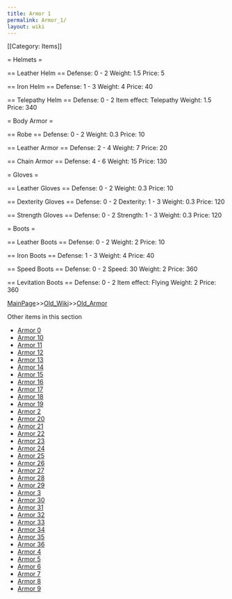 ```yaml
---
title: Armor 1
permalink: Armor_1/
layout: wiki
---
```

[[Category: Items]]

= Helmets =

== Leather Helm ==
 Defense: 0 - 2
 Weight: 1.5
 Price: 5

== Iron Helm ==
 Defense: 1 - 3
 Weight: 4
 Price: 40

== Telepathy Helm ==
 Defense: 0 - 2
 Item effect: Telepathy
 Weight: 1.5
 Price: 340

= Body Armor =

== Robe ==
 Defense: 0 - 2
 Weight: 0.3
 Price: 10

== Leather Armor ==
 Defense: 2 - 4
 Weight: 7
 Price: 20

== Chain Armor ==
 Defense: 4 - 6
 Weight: 15
 Price: 130

= Gloves =

== Leather Gloves ==
 Defense: 0 - 2
 Weight: 0.3
 Price: 10

== Dexterity Gloves ==
 Defense: 0 - 2
 Dexterity: 1 - 3
 Weight: 0.3
 Price: 120

== Strength Gloves ==
 Defense: 0 - 2
 Strength: 1 - 3
 Weight: 0.3
 Price: 120

= Boots =

== Leather Boots ==
 Defense: 0 - 2
 Weight: 2
 Price: 10

== Iron Boots ==
 Defense: 1 - 3
 Weight: 4
 Price: 40

== Speed Boots ==
 Defense: 0 - 2
 Speed: 30
 Weight: 2
 Price: 360

== Levitation Boots ==
 Defense: 0 - 2
 Item effect: Flying
 Weight: 2
 Price: 360

[MainPage](/keeperrl_wiki/ "wikilink")>>[Old_Wiki](/keeperrl_wiki/Old_Wiki "wikilink")>>[Old_Armor](/keeperrl_wiki/Old_Armor "wikilink")

Other items in this section
-    [Armor 0](/keeperrl_wiki/Armor_0 "wikilink")
-    [Armor 10](/keeperrl_wiki/Armor_10 "wikilink")
-    [Armor 11](/keeperrl_wiki/Armor_11 "wikilink")
-    [Armor 12](/keeperrl_wiki/Armor_12 "wikilink")
-    [Armor 13](/keeperrl_wiki/Armor_13 "wikilink")
-    [Armor 14](/keeperrl_wiki/Armor_14 "wikilink")
-    [Armor 15](/keeperrl_wiki/Armor_15 "wikilink")
-    [Armor 16](/keeperrl_wiki/Armor_16 "wikilink")
-    [Armor 17](/keeperrl_wiki/Armor_17 "wikilink")
-    [Armor 18](/keeperrl_wiki/Armor_18 "wikilink")
-    [Armor 19](/keeperrl_wiki/Armor_19 "wikilink")
-    [Armor 2](/keeperrl_wiki/Armor_2 "wikilink")
-    [Armor 20](/keeperrl_wiki/Armor_20 "wikilink")
-    [Armor 21](/keeperrl_wiki/Armor_21 "wikilink")
-    [Armor 22](/keeperrl_wiki/Armor_22 "wikilink")
-    [Armor 23](/keeperrl_wiki/Armor_23 "wikilink")
-    [Armor 24](/keeperrl_wiki/Armor_24 "wikilink")
-    [Armor 25](/keeperrl_wiki/Armor_25 "wikilink")
-    [Armor 26](/keeperrl_wiki/Armor_26 "wikilink")
-    [Armor 27](/keeperrl_wiki/Armor_27 "wikilink")
-    [Armor 28](/keeperrl_wiki/Armor_28 "wikilink")
-    [Armor 29](/keeperrl_wiki/Armor_29 "wikilink")
-    [Armor 3](/keeperrl_wiki/Armor_3 "wikilink")
-    [Armor 30](/keeperrl_wiki/Armor_30 "wikilink")
-    [Armor 31](/keeperrl_wiki/Armor_31 "wikilink")
-    [Armor 32](/keeperrl_wiki/Armor_32 "wikilink")
-    [Armor 33](/keeperrl_wiki/Armor_33 "wikilink")
-    [Armor 34](/keeperrl_wiki/Armor_34 "wikilink")
-    [Armor 35](/keeperrl_wiki/Armor_35 "wikilink")
-    [Armor 36](/keeperrl_wiki/Armor_36 "wikilink")
-    [Armor 4](/keeperrl_wiki/Armor_4 "wikilink")
-    [Armor 5](/keeperrl_wiki/Armor_5 "wikilink")
-    [Armor 6](/keeperrl_wiki/Armor_6 "wikilink")
-    [Armor 7](/keeperrl_wiki/Armor_7 "wikilink")
-    [Armor 8](/keeperrl_wiki/Armor_8 "wikilink")
-    [Armor 9](/keeperrl_wiki/Armor_9 "wikilink")
